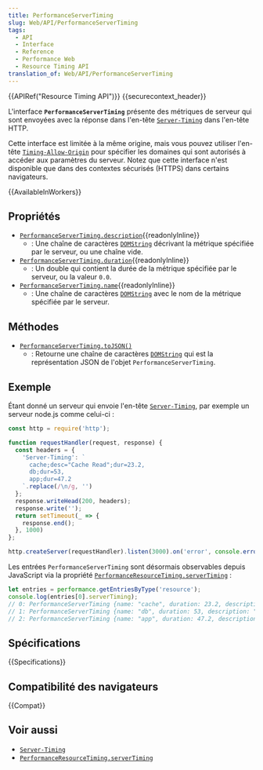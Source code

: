 ```yaml
---
title: PerformanceServerTiming
slug: Web/API/PerformanceServerTiming
tags:
  - API
  - Interface
  - Reference
  - Performance Web
  - Resource Timing API
translation_of: Web/API/PerformanceServerTiming
---
```


{{APIRef("Resource Timing API")}} {{securecontext_header}}

L'interface **`PerformanceServerTiming`** présente des métriques de serveur qui sont envoyées avec la réponse dans l'en-tête [`Server-Timing`](/fr/docs/Web/HTTP/Headers/Server-Timing) dans l'en-tête HTTP.

Cette interface est limitée à la même origine, mais vous pouvez utiliser l'en-tête [`Timing-Allow-Origin`](/fr/docs/Web/HTTP/Headers/Timing-Allow-Origin) pour spécifier les domaines qui sont autorisés à accéder aux paramètres du serveur. Notez que cette interface n'est disponible que dans des contextes sécurisés (HTTPS) dans certains navigateurs.

{{AvailableInWorkers}}

## Propriétés

- [`PerformanceServerTiming.description`](/fr/docs/Web/API/PerformanceServerTiming/description){{readonlyInline}}
  - : Une chaîne de caractères [`DOMString`](/fr/docs/Web/API/DOMString) décrivant la métrique spécifiée par le serveur, ou une chaîne vide.
- [`PerformanceServerTiming.duration`](/fr/docs/Web/API/PerformanceServerTiming/duration){{readonlyInline}}
  - : Un double qui contient la durée de la métrique spécifiée par le serveur, ou la valeur `0.0`.
- [`PerformanceServerTiming.name`](/fr/docs/Web/API/PerformanceServerTiming/name){{readonlyInline}}
  - : Une chaîne de caractères [`DOMString`](/fr/docs/Web/API/DOMString) avec le nom de la métrique spécifiée par le serveur.

## Méthodes

- [`PerformanceServerTiming.toJSON()`](</fr/docs/Web/API/PerformanceServerTiming/toJSON()>)
  - : Retourne une chaîne de caractères [`DOMString`](/fr/docs/Web/API/DOMString) qui est la représentation JSON de l'objet `PerformanceServerTiming`.

## Exemple

Étant donné un serveur qui envoie l'en-tête [`Server-Timing`](/fr/docs/Web/HTTP/Headers/Server-Timing), par exemple un serveur node.js comme celui-ci :

```js
const http = require('http');

function requestHandler(request, response) {
  const headers = {
    'Server-Timing': `
      cache;desc="Cache Read";dur=23.2,
      db;dur=53,
      app;dur=47.2
    `.replace(/\n/g, '')
  };
  response.writeHead(200, headers);
  response.write('');
  return setTimeout(_ => {
    response.end();
  }, 1000)
};

http.createServer(requestHandler).listen(3000).on('error', console.error);
```

Les entrées `PerformanceServerTiming` sont désormais observables depuis JavaScript via la propriété [`PerformanceResourceTiming.serverTiming`](/fr/docs/Web/API/PerformanceResourceTiming/serverTiming) :

```js
let entries = performance.getEntriesByType('resource');
console.log(entries[0].serverTiming);
// 0: PerformanceServerTiming {name: "cache", duration: 23.2, description: "Cache Read"}
// 1: PerformanceServerTiming {name: "db", duration: 53, description: ""}
// 2: PerformanceServerTiming {name: "app", duration: 47.2, description: ""}
```

## Spécifications

{{Specifications}}

## Compatibilité des navigateurs

{{Compat}}

## Voir aussi

- [`Server-Timing`](/fr/docs/Web/HTTP/Headers/Server-Timing)
- [`PerformanceResourceTiming.serverTiming`](/fr/docs/Web/API/PerformanceResourceTiming/serverTiming)
